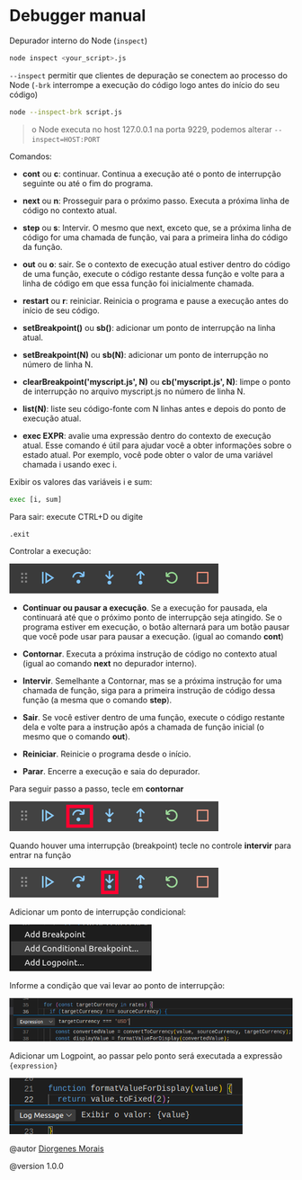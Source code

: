 # Debugger manual

Depurador interno do Node (`inspect`)

```bash
node inspect <your_script>.js
```

`--inspect` permitir que clientes de depuração se conectem ao processo do Node (`-brk` interrompe a execução do código logo antes do início do seu código)

```bash
node --inspect-brk script.js
```

> o Node executa no host 127.0.0.1 na porta 9229, podemos alterar `--inspect=HOST:PORT`

Comandos:

- **cont** ou **c**: continuar. Continua a execução até o ponto de interrupção seguinte ou até o fim do programa.

- **next** ou **n**: Prosseguir para o próximo passo. Executa a próxima linha de código no contexto atual.

- **step** ou **s**: Intervir. O mesmo que next, exceto que, se a próxima linha de código for uma chamada de função, vai para a primeira linha do código da função.

- **out** ou **o**: sair. Se o contexto de execução atual estiver dentro do código de uma função, execute o código restante dessa função e volte para a linha de código em que essa função foi inicialmente chamada.

- **restart** ou **r**: reiniciar. Reinicia o programa e pause a execução antes do início de seu código.

- **setBreakpoint()** ou **sb()**: adicionar um ponto de interrupção na linha atual.

- **setBreakpoint(N)** ou **sb(N)**: adicionar um ponto de interrupção no número de linha N.

- **clearBreakpoint('myscript.js', N)** ou **cb('myscript.js', N)**: limpe o ponto de interrupção no arquivo myscript.js no número de linha N.

- **list(N)**: liste seu código-fonte com N linhas antes e depois do ponto de execução atual.

- **exec EXPR**: avalie uma expressão dentro do contexto de execução atual. Esse comando é útil para ajudar você a obter informações sobre o estado atual. Por exemplo, você pode obter o valor de uma variável chamada i usando exec i.

Exibir os valores das variáveis i e sum:

```bash
exec [i, sum]
```

Para sair: execute CTRL+D ou digite

```bash
.exit 
```

Controlar a execução:

![Controle de depuração](./images/debugger-controls.png)

- **Continuar ou pausar a execução**. Se a execução for pausada, ela continuará até que o próximo ponto de interrupção seja atingido. Se o programa estiver em execução, o botão alternará para um botão pausar que você pode usar para pausar a execução. (igual ao comando **cont**)

- **Contornar**. Executa a próxima instrução de código no contexto atual (igual ao comando **next** no depurador interno).

- **Intervir**. Semelhante a Contornar, mas se a próxima instrução for uma chamada de função, siga para a primeira instrução de código dessa função (a mesma que o comando **step**).

- **Sair**. Se você estiver dentro de uma função, execute o código restante dela e volte para a instrução após a chamada de função inicial (o mesmo que o comando **out**).

- **Reiniciar**. Reinicie o programa desde o início.

- **Parar**. Encerre a execução e saia do depurador.

Para seguir passo a passo, tecle em **contornar**

![Exibe um exemplo de logpoint](./images/step-over.png)

Quando houver uma interrupção (breakpoint) tecle no controle **intervir** para entrar na função

![Exibe um exemplo de logpoint](./images/step-into.png)

Adicionar um ponto de interrupção condicional:

![Adicionar breakpoint condicional](./images/add-conditional-breakpoint.png)

Informe a condição que vai levar ao ponto de interrupção:

![Adicionar breakpoint condicional](./images/conditional-breakpoint.png)

Adicionar um Logpoint, ao passar pelo ponto será executada a expressão `{expression}`

![Exibe um exemplo de logpoint](./images/logpoint.png)

@autor [Diorgenes Morais](https://github.com/diorgenesmorais)

@version 1.0.0
